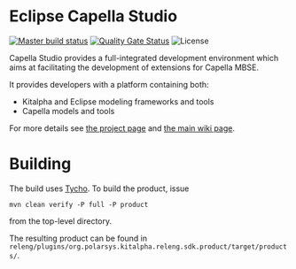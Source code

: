 # Eclipse Capella Studio

[![Master build status](https://img.shields.io/jenkins/build?jobUrl=https%3A%2F%2Fci.eclipse.org%2Fcapella%2Fview%2FCapella%2520Studio%2Fjob%2FCapella-Studio%2Fjob%2Fmaster%2F)](https://ci.eclipse.org/capella/view/Capella%20Studio/job/Capella-Studio/job/master/)
[![Quality Gate Status](https://sonarcloud.io/api/project_badges/measure?project=eclipse_capella-studio&metric=alert_status)](https://sonarcloud.io/dashboard?id=eclipse_capella-studio)
![License](https://img.shields.io/github/license/eclipse/capella-studio)

Capella Studio provides a full-integrated development environment which aims at facilitating the development of extensions for Capella MBSE.

It provides developers with a platform containing both:
- Kitalpha and Eclipse modeling frameworks and tools
- Capella models and tools

For more details see [the project page](http://www.eclipse.org/Capella) and [the main wiki page](https://wiki.eclipse.org/Capella/Studio).

# Building

The build uses [Tycho](http://www.eclipse.org/tycho/). To build the product, issue
```
mvn clean verify -P full -P product
```
from the top-level directory.

The resulting product can be found in `releng/plugins/org.polarsys.kitalpha.releng.sdk.product/target/products/`.
